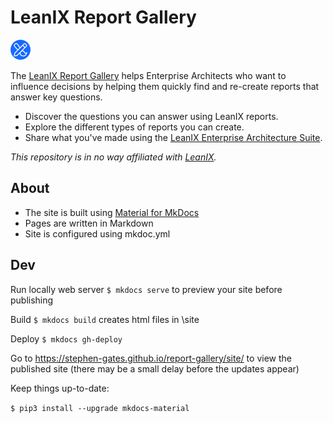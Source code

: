 # LeanIX Report Gallery

![LeanIX Report Gallery icon](src/assets/images/lrg-icon-32x32.png)

The [LeanIX Report Gallery](https://stephen-gates.github.io/report-gallery/site/) helps Enterprise Architects who want to influence decisions by helping them quickly find and re-create reports that answer key questions.

- Discover the questions you can answer using LeanIX reports.
- Explore the different types of reports you can create.
- Share what you've made using the [LeanIX Enterprise Architecture Suite](https://www.leanix.net/en/solutions/enterprise-architecture-suite).

*This repository is in no way affiliated with [LeanIX](https://www.leanix.net/en/).* 

## About

- The site is built using [Material for MkDocs](https://squidfunk.github.io/mkdocs-material/)
- Pages are written in Markdown
- Site is configured using mkdoc.yml

## Dev

Run locally web server `$ mkdocs serve` to preview your site before publishing

Build `$ mkdocs build` creates html files in \site

Deploy `$ mkdocs gh-deploy` 

Go to https://stephen-gates.github.io/report-gallery/site/ to view the published site (there may be a small delay before the updates appear)

Keep things up-to-date:

`$ pip3 install --upgrade mkdocs-material`
